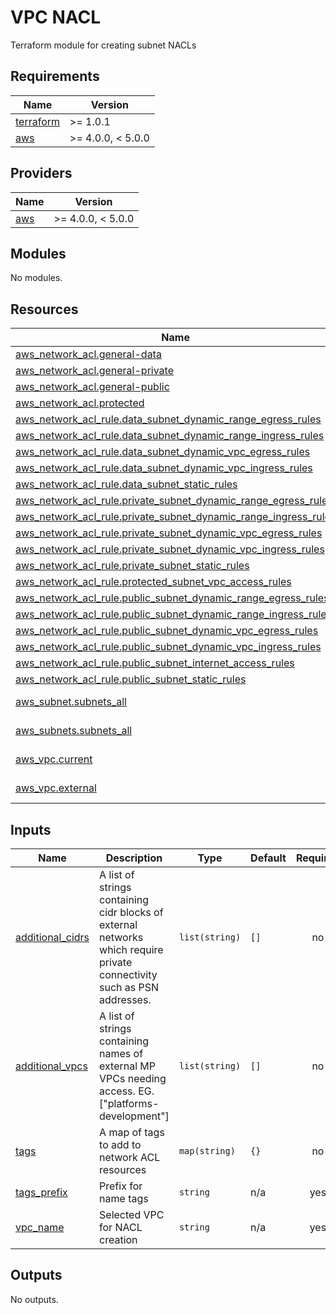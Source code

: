 # VPC NACL

Terraform module for creating subnet NACLs

<!-- BEGIN_TF_DOCS -->
## Requirements

| Name | Version |
|------|---------|
| <a name="requirement_terraform"></a> [terraform](#requirement\_terraform) | >= 1.0.1 |
| <a name="requirement_aws"></a> [aws](#requirement\_aws) | >= 4.0.0, < 5.0.0 |

## Providers

| Name | Version |
|------|---------|
| <a name="provider_aws"></a> [aws](#provider\_aws) | >= 4.0.0, < 5.0.0 |

## Modules

No modules.

## Resources

| Name | Type |
|------|------|
| [aws_network_acl.general-data](https://registry.terraform.io/providers/hashicorp/aws/latest/docs/resources/network_acl) | resource |
| [aws_network_acl.general-private](https://registry.terraform.io/providers/hashicorp/aws/latest/docs/resources/network_acl) | resource |
| [aws_network_acl.general-public](https://registry.terraform.io/providers/hashicorp/aws/latest/docs/resources/network_acl) | resource |
| [aws_network_acl.protected](https://registry.terraform.io/providers/hashicorp/aws/latest/docs/resources/network_acl) | resource |
| [aws_network_acl_rule.data_subnet_dynamic_range_egress_rules](https://registry.terraform.io/providers/hashicorp/aws/latest/docs/resources/network_acl_rule) | resource |
| [aws_network_acl_rule.data_subnet_dynamic_range_ingress_rules](https://registry.terraform.io/providers/hashicorp/aws/latest/docs/resources/network_acl_rule) | resource |
| [aws_network_acl_rule.data_subnet_dynamic_vpc_egress_rules](https://registry.terraform.io/providers/hashicorp/aws/latest/docs/resources/network_acl_rule) | resource |
| [aws_network_acl_rule.data_subnet_dynamic_vpc_ingress_rules](https://registry.terraform.io/providers/hashicorp/aws/latest/docs/resources/network_acl_rule) | resource |
| [aws_network_acl_rule.data_subnet_static_rules](https://registry.terraform.io/providers/hashicorp/aws/latest/docs/resources/network_acl_rule) | resource |
| [aws_network_acl_rule.private_subnet_dynamic_range_egress_rules](https://registry.terraform.io/providers/hashicorp/aws/latest/docs/resources/network_acl_rule) | resource |
| [aws_network_acl_rule.private_subnet_dynamic_range_ingress_rules](https://registry.terraform.io/providers/hashicorp/aws/latest/docs/resources/network_acl_rule) | resource |
| [aws_network_acl_rule.private_subnet_dynamic_vpc_egress_rules](https://registry.terraform.io/providers/hashicorp/aws/latest/docs/resources/network_acl_rule) | resource |
| [aws_network_acl_rule.private_subnet_dynamic_vpc_ingress_rules](https://registry.terraform.io/providers/hashicorp/aws/latest/docs/resources/network_acl_rule) | resource |
| [aws_network_acl_rule.private_subnet_static_rules](https://registry.terraform.io/providers/hashicorp/aws/latest/docs/resources/network_acl_rule) | resource |
| [aws_network_acl_rule.protected_subnet_vpc_access_rules](https://registry.terraform.io/providers/hashicorp/aws/latest/docs/resources/network_acl_rule) | resource |
| [aws_network_acl_rule.public_subnet_dynamic_range_egress_rules](https://registry.terraform.io/providers/hashicorp/aws/latest/docs/resources/network_acl_rule) | resource |
| [aws_network_acl_rule.public_subnet_dynamic_range_ingress_rules](https://registry.terraform.io/providers/hashicorp/aws/latest/docs/resources/network_acl_rule) | resource |
| [aws_network_acl_rule.public_subnet_dynamic_vpc_egress_rules](https://registry.terraform.io/providers/hashicorp/aws/latest/docs/resources/network_acl_rule) | resource |
| [aws_network_acl_rule.public_subnet_dynamic_vpc_ingress_rules](https://registry.terraform.io/providers/hashicorp/aws/latest/docs/resources/network_acl_rule) | resource |
| [aws_network_acl_rule.public_subnet_internet_access_rules](https://registry.terraform.io/providers/hashicorp/aws/latest/docs/resources/network_acl_rule) | resource |
| [aws_network_acl_rule.public_subnet_static_rules](https://registry.terraform.io/providers/hashicorp/aws/latest/docs/resources/network_acl_rule) | resource |
| [aws_subnet.subnets_all](https://registry.terraform.io/providers/hashicorp/aws/latest/docs/data-sources/subnet) | data source |
| [aws_subnets.subnets_all](https://registry.terraform.io/providers/hashicorp/aws/latest/docs/data-sources/subnets) | data source |
| [aws_vpc.current](https://registry.terraform.io/providers/hashicorp/aws/latest/docs/data-sources/vpc) | data source |
| [aws_vpc.external](https://registry.terraform.io/providers/hashicorp/aws/latest/docs/data-sources/vpc) | data source |

## Inputs

| Name | Description | Type | Default | Required |
|------|-------------|------|---------|:--------:|
| <a name="input_additional_cidrs"></a> [additional\_cidrs](#input\_additional\_cidrs) | A list of strings containing cidr blocks of external networks which require private connectivity such as PSN addresses. | `list(string)` | `[]` | no |
| <a name="input_additional_vpcs"></a> [additional\_vpcs](#input\_additional\_vpcs) | A list of strings containing names of external MP VPCs needing access. EG. ["platforms-development"] | `list(string)` | `[]` | no |
| <a name="input_tags"></a> [tags](#input\_tags) | A map of tags to add to network ACL resources | `map(string)` | `{}` | no |
| <a name="input_tags_prefix"></a> [tags\_prefix](#input\_tags\_prefix) | Prefix for name tags | `string` | n/a | yes |
| <a name="input_vpc_name"></a> [vpc\_name](#input\_vpc\_name) | Selected VPC for NACL creation | `string` | n/a | yes |

## Outputs

No outputs.
<!-- END_TF_DOCS -->
